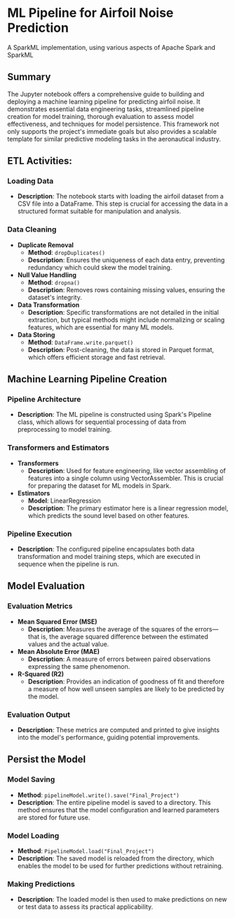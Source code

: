 # ML Pipeline for Airfoil Noise Prediction
A SparkML implementation, using various aspects of Apache Spark and SparkML

## Summary
The Jupyter notebook offers a comprehensive guide to building and deploying a machine learning pipeline for predicting airfoil noise. It demonstrates essential data engineering tasks, streamlined pipeline creation for model training, thorough evaluation to assess model effectiveness, and techniques for model persistence. This framework not only supports the project's immediate goals but also provides a scalable template for similar predictive modeling tasks in the aeronautical industry.

## ETL Activities:

### Loading Data
- **Description**: The notebook starts with loading the airfoil dataset from a CSV file into a DataFrame. This step is crucial for accessing the data in a structured format suitable for manipulation and analysis.

### Data Cleaning
- **Duplicate Removal**
  - **Method**: `dropDuplicates()`
  - **Description**: Ensures the uniqueness of each data entry, preventing redundancy which could skew the model training.
- **Null Value Handling**
  - **Method**: `dropna()`
  - **Description**: Removes rows containing missing values, ensuring the dataset's integrity.
- **Data Transformation**
  - **Description**: Specific transformations are not detailed in the initial extraction, but typical methods might include normalizing or scaling features, which are essential for many ML models.
- **Data Storing**
  - **Method**: `DataFrame.write.parquet()`
  - **Description**: Post-cleaning, the data is stored in Parquet format, which offers efficient storage and fast retrieval.

## Machine Learning Pipeline Creation

### Pipeline Architecture
- **Description**: The ML pipeline is constructed using Spark's Pipeline class, which allows for sequential processing of data from preprocessing to model training.

### Transformers and Estimators
- **Transformers**
  - **Description**: Used for feature engineering, like vector assembling of features into a single column using VectorAssembler. This is crucial for preparing the dataset for ML models in Spark.
- **Estimators**
  - **Model**: LinearRegression
  - **Description**: The primary estimator here is a linear regression model, which predicts the sound level based on other features.

### Pipeline Execution
- **Description**: The configured pipeline encapsulates both data transformation and model training steps, which are executed in sequence when the pipeline is run.

## Model Evaluation

### Evaluation Metrics
- **Mean Squared Error (MSE)**
  - **Description**: Measures the average of the squares of the errors—that is, the average squared difference between the estimated values and the actual value.
- **Mean Absolute Error (MAE)**
  - **Description**: A measure of errors between paired observations expressing the same phenomenon.
- **R-Squared (R2)**
  - **Description**: Provides an indication of goodness of fit and therefore a measure of how well unseen samples are likely to be predicted by the model.

### Evaluation Output
- **Description**: These metrics are computed and printed to give insights into the model's performance, guiding potential improvements.

## Persist the Model

### Model Saving
- **Method**: `pipelineModel.write().save("Final_Project")`
- **Description**: The entire pipeline model is saved to a directory. This method ensures that the model configuration and learned parameters are stored for future use.

### Model Loading
- **Method**: `PipelineModel.load("Final_Project")`
- **Description**: The saved model is reloaded from the directory, which enables the model to be used for further predictions without retraining.

### Making Predictions
- **Description**: The loaded model is then used to make predictions on new or test data to assess its practical applicability.
